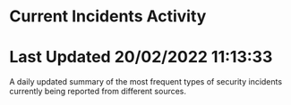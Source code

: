 # Current Incidents Activity 
# Last Updated 20/02/2022 11:13:33 

 A daily updated summary of the most frequent types of security incidents currently being reported from different sources.



